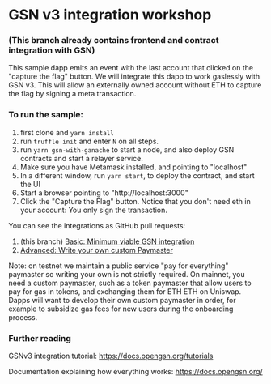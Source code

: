 # GSN v3 integration workshop

### (This branch already contains frontend and contract integration with GSN)

This sample dapp emits an event with the last account that clicked on the "capture the flag" button. We will integrate
this dapp to work gaslessly with GSN v3. This will allow an externally owned account without ETH to capture the flag by
signing a meta transaction.

### To run the sample:

1. first clone and `yarn install`
1. run `truffle init` and enter `N` on all steps.
1. run `yarn gsn-with-ganache` to start a node, and also deploy GSN contracts and start a relayer service.
1. Make sure you have Metamask installed, and pointing to "localhost"
1. In a different window, run `yarn start`, to deploy the contract, and start the UI
1. Start a browser pointing to "http://localhost:3000"
1. Click the "Capture the Flag" button. Notice that you don't need eth in your account: You only sign the transaction.

You can see the integrations as GitHub pull requests:

1. (this branch) [Basic: Minimum viable GSN integration](https://github.com/opengsn/workshop/pull/1/files)
2. [Advanced: Write your own custom Paymaster](https://github.com/opengsn/workshop/pull/2/files_)

Note: on testnet we maintain a public service "pay for everything" paymaster so writing your own is not strictly
required. On mainnet, you need a custom paymaster, such as a token paymaster that allow users to pay for gas in tokens,
and exchanging them for ETH ETH on Uniswap. Dapps will want to develop their own custom paymaster in order, for example
to subsidize gas fees for new users during the onboarding process.

### Further reading

GSNv3 integration tutorial: https://docs.opengsn.org/tutorials

Documentation explaining how everything works: https://docs.opengsn.org/
